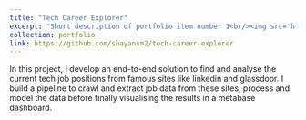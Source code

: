 ```yaml
---
title: "Tech Career Explorer"
excerpt: "Short description of portfolio item number 1<br/><img src='https://github.com/shayansm2/tech-career-explorer/blob/main/statics/project_demo.png'>"
collection: portfolio
link: https://github.com/shayansm2/tech-career-explorer
---
```


In this project, I develop an end-to-end solution to find and analyse the current tech job positions from famous sites like linkedin and glassdoor. I build a pipeline to crawl and extract job data from these sites, process and model the data before finally visualising the results in a metabase dashboard.
